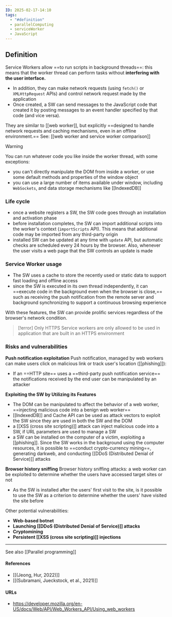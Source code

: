 ```yaml
---
ID: 2025-02-17-14:10
tags:
  - "#definition"
  - parallelComputing
  - serviceWorker
  - JavaScript
---
```

## Definition

Service Workers allow ==to run scripts in background threads==: this means that the worker thread can perform tasks without **interfering with the user interface.**
- In addition, they can make network requests (using `fetch()` or `XMLHttpRequest` APIs) and control network request made by the application
- Once created, a SW can send messages to the JavaScript code that created it by posting messages to an event handler specified by that code (and vice versa).

They are similar to [[web worker]], but explicitly ==designed to handle network requests and caching mechanisms, even in an offline environment.== See: [[web worker and service worker comparison]] 

> [!WARNING]
> You can run whatever code you like inside the worker thread, with some exceptions:
> - you can't directly manipulate the DOM from inside a worker, or use some default methods and properties of the window object
> - you can use a large number of items available under window, including `WebSockets`, and data storage mechanisms like [[IndexedDB]]

### Life cycle

- once a website registers a SW, the SW code goes through an installation and activation phase
- before installation completes, the SW can import additional scripts into the worker's context (`importScripts` API). This means that additional code may be imported from any third-party origin
- installed SW can be updated at any time with `update` API, but automatic checks are scheduled every 24 hours by the browser. Also, whenever the user visits a web page that the SW controls an update is made
### Service Worker usage

- The SW uses a cache to store the recently used or static data to support fast loading and offline access
- since the SW is executed in its own thread independently, it can ==execute code in the background even when the browser is close,== such as receiving the push notification from the remote server and background synchronizing to support a continuous browsing experience

With these features, the SW can provide prolific services regardless of the browser's network condition.

> [!error] Only HTTPS
> Service workers are only allowed to be used in application that are built in an HTTPS environment

### Risks and vulnerabilities

**Push notification exploitation**
Push notification, managed by web workers can make users click on malicious link or track user's location ([[phishing]]):
- If an ==HTTP site== uses a ==third-party push notification service== the notifications received by the end user can be manipulated by an attacker

**Exploiting the SW by Utilizing its Features**
- The DOM can be manipulated to affect the behavior of a web worker, ==injecting malicious code into a benign web worker==
- [[IndexedDB]] and Cache API can be used as attack vectors to exploit the SW since they are used in both the SW and the DOM
- a [[XSS (cross site scripting)]] attack can inject malicious code into a SW, if URL parameters are used to manage a SW
- a SW can be installed on the computer of a victim, exploiting a [[phishing]]. Since the SW works in the background using the computer resources, it is possible to ==conduct crypto-currency mining==, generating darkweb, and conducting [[DDoS (Distributed Denial of Service)]] attacks

**Browser history sniffing**
Browser history sniffing attacks: a web worker can be exploited to determine whether the users have accessed target sites or not
- As the SW is installed after the users' first visit to the site, is it possible to use the SW as a criterion to determine whether the users' have visited the site before

Other potential vulnerabilities:
- **Web-based botnet**
- **Launching [[DDoS (Distributed Denial of Service)]] attacks**
- **Cryptomining**
- **Persistent [[XSS (cross site scripting)]] injections**





---

See also [[Parallel programming]]
#### References
- [[(Jeong, Hur, 2022)]]
- [[(Subramani, Jueckstock, et al., 2021)]]

#### URLs
- https://developer.mozilla.org/en-US/docs/Web/API/Web_Workers_API/Using_web_workers
